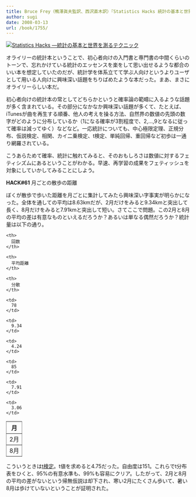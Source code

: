 ```yaml
---
title: Bruce Frey（鴨澤眞夫監訳、西沢直木訳）『Statistics Hacks 統計の基本と世界を測るテクニック』
author: sugi
date: 2008-03-13
url: /book/1755/
---
```

<a href="http://www.amazon.co.jp/exec/obidos/ASIN/4873113350/chezsugi-22/ref=nosim/" name="amazletlink" target="_blank"><img src="http://i1.wp.com/ec2.images-amazon.com/images/I/41p-vlsQf1L.SL160.jpg?w=660" alt="Statistics Hacks ―統計の基本と世界を測るテクニック" class="alignleft" data-recalc-dims="1" /></a>

オライリーの統計本ということで、初心者向けの入門書と専門書の中間くらいのトーンで、忘れかけている統計のエッセンスを楽をして思い出せるような都合のいい本を想定していたのだが、統計学を体系立てて学ぶ人向けというよりユーザとして用いる人向けに興味深い話題をちりばめたような本だった。まあ、まさにオライリーらしい本だ。

初心者向けの統計本の常としてどちらかというと確率論の範疇に入るような話題が多く含まれている。その部分になかなか興味深い話題が多くて、たとえば、iTunesが曲を再生する順番、他人の考えを操る方法、自然界の数値の先頭の数字がどのように分布しているか（1になる確率が3割程度で、2,...,9となるに従って確率は減ってゆく）などなど。一応統計についても、中心極限定理、正規分布、仮説検定、相関、カイ二乗検定、t検定、単純回帰、重回帰など初歩は一通り網羅されている。

こうあらためて確率、統計に触れてみると、そのおもしろさは数値に対するフェティシズムにあるということがわかる。早速、再学習の成果をフェティッシュを対象にしていかしてみることにしよう。

**HACK#61** 月ごとの散歩の距離

ぼくが散歩で歩いた距離を月ごとに集計してみたら興味深い字事実が明らかになった。全体を通しての平均は8.63kmだが、2月だけをみると9.34kmと突出して長く、8月だけをみると7.91kmと突出して短い。さてここで問題。この2月と8月の平均の差は有意なものといえるだろうか？あるいは単なる偶然だろうか？統計量は以下の通り。

<table rules="all">
  <tr>
    <th>
      月
    </th>
    
    <th>
      回数
    </th>
    
    <th>
      平均距離
    </th>
    
    <th>
      分散
    </th>
  </tr>
  
  <tr>
    <td>
      2月
    </td>
    
    <td>
      78
    </td>
    
    <td>
      9.34
    </td>
    
    <td>
      4.24
    </td>
  </tr>
  
  <tr>
    <td>
      8月
    </td>
    
    <td>
      85
    </td>
    
    <td>
      7.91
    </td>
    
    <td>
      3.06
    </td>
  </tr>
</table>

こういうときは[t検定][1]。t値を求めると4.75だった。自由度は151。これらでt分布表をひくと、95%の有意水準も、99%も容易にクリア。したがって、2月と8月の平均の差がないという帰無仮説は却下され、寒い2月にたくさん歩いて、暑い8月は歩けていないということが証明された。


 [1]: http://ja.wikipedia.org/wiki/T%E6%A4%9C%E5%AE%9A
